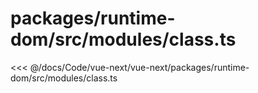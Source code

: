 # packages/runtime-dom/src/modules/class.ts

<<< @/docs/Code/vue-next/vue-next/packages/runtime-dom/src/modules/class.ts
